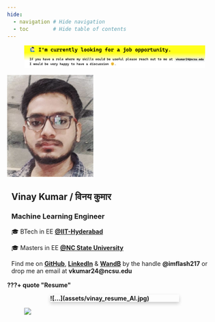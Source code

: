 ```yaml
---
hide:
  - navigation # Hide navigation
  - toc        # Hide table of contents
---
```


<!-- [LinkedIn :material-linkedin:](#){: .md-button .md-button--primary }
[Github :material-github: ](#){: .md-button .md-button--primary } -->


<!-- ------------------------------------------------------------------------------------ -->

<style>
.card {
  box-shadow: 0 4px 8px 0 rgba(0,0,0,0.2);
  transition: 0.3s;
  width: 60%;
  display: flex;
  margin: auto;
}

.card:hover {
  box-shadow: 0 8px 16px 0 rgba(0,0,0,0.2);
}

.container {
  padding: 2px 10px;
}
</style>

<!-- ------------------------------------------------------------------------------------ -->

<div class="photo">
  <figure>
    <img src="assets/job_ads.png" />
  </figure>
</div>

<div class="photo">
  <img src="assets/vinay_2019.png" alt="avatar" style="width:40%">
  <div class="container">
    <h2><b>Vinay Kumar /  विनय कुमार </b></h2> 
    <h3>Machine Learning Engineer</h3>
    <p>🎓 BTech in EE <a style="font-weight:bold" href="https://iith.ac.in/">@IIT-Hyderabad</a></p>
    <p>🎓 Masters in EE <a style="font-weight:bold" href="https://www.ncsu.edu/">@NC State University</a></p>
    Find me on <a style="font-weight:bold" href="https://github.com/imflash217">GitHub</a>, 
    <a style="font-weight:bold" href="https://linkedin.com/in/imflash217">LinkedIn</a> & 
    <a style="font-weight:bold" href="https://wandb.ai/imflash217/">WandB</a> by the handle 
    <b>@imflash217</b> or drop me an email at <b>vkumar24@ncsu.edu<b>
  </div>
</div>

<!-- ------------------------------------------------------------------------------------ -->

???+ quote "Resume"
  <figure markdown class="card">
  ![...](assets/vinay_resume_AI.jpg)
  </figure>


  <div class="photo">
  <figure>
      <img src="assets/vinay_resume_AI.jpg"/>
  </figure>
  </div>

<!-- <div class="photo">
<figure>
    <img src="assets/VinayK_resume_2022_2.jpg"/>
</figure>
</div> -->
